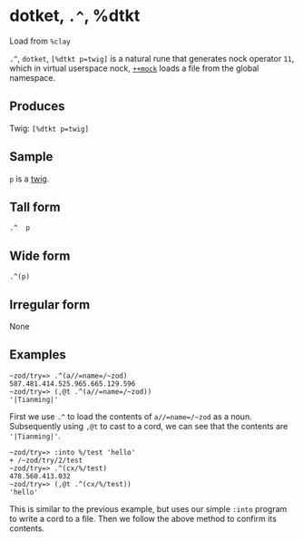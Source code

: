 dotket, `.^`, %dtkt
============================

Load from `%clay`

`.^`, `dotket`, `[%dtkt p=twig]` is a natural rune that generates nock
operator `11`, which in virtual userspace nock, [`++mock`]() loads a
file from the global namespace.

Produces
--------

Twig: `[%dtkt p=twig]`

Sample
------

`p` is a [twig]().

Tall form
---------

    .^  p

Wide form
---------

    .^(p)

Irregular form
--------------

None

Examples
--------

    ~zod/try=> .^(a//=name=/~zod)
    587.481.414.525.965.665.129.596
    ~zod/try=> (,@t .^(a//=name=/~zod))
    '|Tianming|'

First we use `.^` to load the contents of `a//=name=/~zod` as a noun.
Subsequently using `,@t` to cast to a cord, we can see that the contents
are `'|Tianming|'`.

    ~zod/try=> :into %/test 'hello'
    + /~zod/try/2/test
    ~zod/try=> .^(cx/%/test)
    478.560.413.032
    ~zod/try=> (,@t .^(cx/%/test))
    'hello'

This is similar to the previous example, but uses our simple `:into`
program to write a cord to a file. Then we follow the above method to
confirm its contents.
